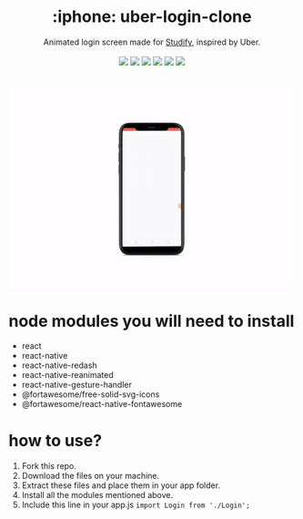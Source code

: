 <h1 align="center">:iphone: uber-login-clone</h1>
<p align="center">
	Animated login screen made for <a href="https://github.com/cmcodes1/Studify">Studify</a>, inspired by Uber. <br/><br/>
	<img src="https://img.shields.io/badge/Platform-Android-brightgreen.svg" />
  <img src="https://img.shields.io/badge/Version-1.0-green.svg" />
  <img src="https://img.shields.io/badge/Repo_Size-92_KB-orange.svg" />
  <img src="https://img.shields.io/badge/Editor-VS_Code-0078d7.svg" />
  <img src="https://img.shields.io/badge/Framework-React_Native-61dbfb.svg" />
  <img src="https://img.shields.io/badge/Language-JavaScript-f0db4f.svg" /> <br/> <br/> <br/>
	<img src="https://github.com/cmcodes1/uber-login-clone/blob/master/preview.gif" />
</p>

# node modules you will need to install

- react
- react-native
- react-native-redash
- react-native-reanimated
- react-native-gesture-handler
- @fortawesome/free-solid-svg-icons
- @fortawesome/react-native-fontawesome

# how to use?

1. Fork this repo.
2. Download the files on your machine.
3. Extract these files and place them in your app folder.
4. Install all the modules mentioned above.
5. Include this line in your app.js `import Login from './Login';`
